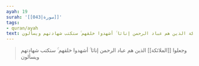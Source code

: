 ```yaml
---
ayah: 19
surah: '[[043|سورة]]'
tags:
- quran/ayah
text: وجعلوا الملائكة الذين هم عباد الرحمن إناثا ۚ أشهدوا خلقهم ۚ ستكتب شهادتهم ويسألون
---
```

> وجعلوا [[الملائكة]] الذين هم عباد الرحمن إناثا ۚ أشهدوا خلقهم ۚ ستكتب شهادتهم ويسألون
